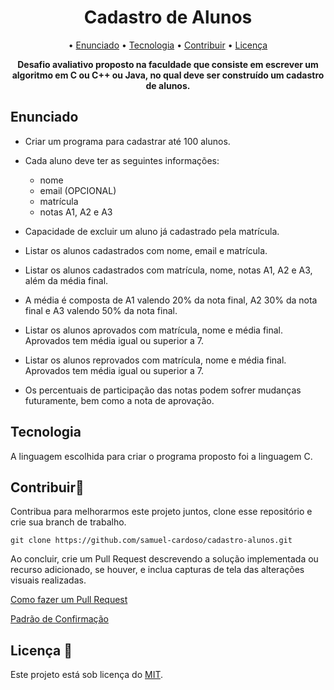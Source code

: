 <h1 align="center">Cadastro de Alunos</h1>

<p align="center">
  &bull; <a href="#enunciado">Enunciado</a>
  &bull; <a href="#tecnologias">Tecnologia</a>
  &bull; <a href="#contribuir">Contribuir</a>
  &bull; <a href="#licença">Licença</a>
</p>

**<p align="center">Desafio avaliativo proposto na faculdade que consiste em escrever um algoritmo em C ou C++ ou Java, no qual deve ser construído um cadastro de alunos.</p>**

 ## Enunciado
    
   - Criar um programa para cadastrar até 100 alunos.
     
   - Cada aluno deve ter as seguintes informações:
     - nome
     - email (OPCIONAL)
     - matrícula
     - notas A1, A2 e A3
       
   - Capacidade de excluir um aluno já cadastrado pela matrícula.
     
   - Listar os alunos cadastrados com nome, email e matrícula.
     
   - Listar os alunos cadastrados com matrícula, nome, notas A1, A2 e A3, além da média final.
     
   - A média é composta de A1 valendo 20% da nota final, A2 30% da nota final e A3 valendo 50% da nota final.
     
   - Listar os alunos aprovados com matrícula, nome e média final. Aprovados tem média igual ou superior a 7.
     
   - Listar os alunos reprovados com matrícula, nome e média final. Aprovados tem média igual ou superior a 7.
     
   - Os percentuais de participação das notas podem sofrer mudanças futuramente, bem como a nota de aprovação.
  
 
 ## Tecnologia 
 A linguagem escolhida para criar o programa proposto foi a linguagem C.

## Contribuir🚀
Contribua para melhorarmos este projeto juntos, clone esse repositório e crie sua branch de trabalho.
```
git clone https://github.com/samuel-cardoso/cadastro-alunos.git
```
Ao concluir, crie um Pull Request descrevendo a solução implementada ou recurso adicionado, se houver, e inclua capturas de tela das alterações visuais realizadas.

<p>
  <a href="https://docs.github.com/pt/pull-requests/collaborating-with-pull-requests/proposing-changes-to-your-work-with-pull-requests/creating-a-pull-request">
    Como fazer um Pull Request
  </a>
</p>

<p>
  <a href="https://gist.github.com/joshbuchea/6f47e86d2510bce28f8e7f42ae84c716">
    Padrão de Confirmação
  </a>
</p>

## Licença 📃
Este projeto está sob licença do [MIT](https://github.com/samuel-cardoso/a1-psc/blob/main/LICENSE).
